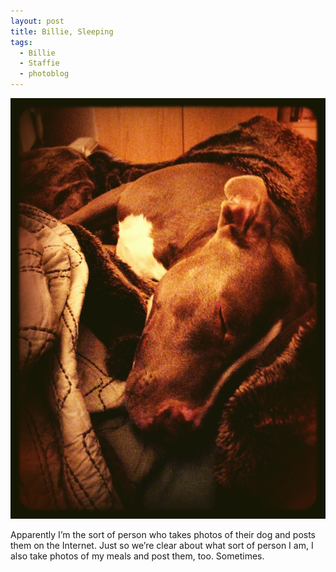 ```yaml
---
layout: post
title: Billie, Sleeping
tags: 
  - Billie
  - Staffie
  - photoblog
---
```

![Billie](/photos/billie-apparently.jpg)

Apparently I’m the sort of person who takes photos of their dog and posts them
on the Internet. Just so we’re clear about what sort of person I am, I also
take photos of my meals and post them, too. Sometimes.
